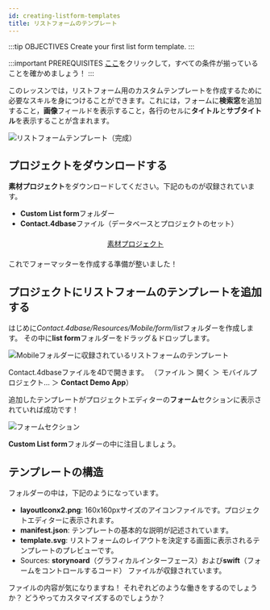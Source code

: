 ```yaml
---
id: creating-listform-templates
title: リストフォームのテンプレート
---
```


:::tip OBJECTIVES Create your first list form template. :::

:::important PREREQUISITES [ここ](prerequisites.html)をクリックして，すべての条件が揃っていることを確かめましょう！ :::

このレッスンでは，リストフォーム用のカスタムテンプレートを作成するために必要なスキルを身につけることができます。これには，フォームに**検索窓**を追加すること，**画像**フィールドを表示すること，各行のセルに**タイトル**と**サブタイトル**を表示することが含まれます。

![リストフォームテンプレート（完成）](assets/en/custom-listform/custom-template-final-result.png)

## プロジェクトをダウンロードする

**素材プロジェクト**をダウンロードしてください。下記のものが収録されています。

* **Custom List form**フォルダー 
* **Contact.4dbase**ファイル（データベースとプロジェクトのセット）

<div style="text-align: center; margin-top: 20px; margin-bottom: 20px">
  <p>
    

<a class="button"
href="https://github.com/4d-for-ios/tutorial-CustomListForm/archive/513e9d4c378ac52a2a4bf84c7a96a132aecfb1c0.zip">素材プロジェクト</a>

  </p>
</div>

これでフォーマッターを作成する準備が整いました！

## プロジェクトにリストフォームのテンプレートを追加する

はじめに*Contact.4dbase/Resources/Mobile/form/list*フォルダーを作成します。 その中に**list form**フォルダーをドラッグ＆ドロップします。

![Mobileフォルダーに収録されているリストフォームのテンプレート](assets/en/custom-listform/mobile-folder-custom-template.png)

Contact.4dbaseファイルを4Dで開きます。 （ファイル ＞ 開く ＞ モバイルプロジェクト… ＞ **Contact Demo App**）

追加したテンプレートがプロジェクトエディターの**フォーム**セクションに表示されていれば成功です！

![フォームセクション](assets/en/custom-listform/custom-listform-template.png)

**Custom List form**フォルダーの中に注目しましょう。

## テンプレートの構造

フォルダーの中は，下記のようになっています。

* **layoutIconx2.png**: 160x160pxサイズのアイコンファイルです。プロジェクトエディターに表示されます。
* **manifest.json**: テンプレートの基本的な説明が記述されています。
* **template.svg**: リストフォームのレイアウトを決定する画面に表示されるテンプレートのプレビューです。
* Sources: **storynoard**（グラフィカルインターフェース）および**swift**（フォームをコントロールするコード） ファイルが収録されています。

ファイルの内容が気になりますね！ それぞれどのような働きをするのでしょうか？ どうやってカスタマイズするのでしょうか？